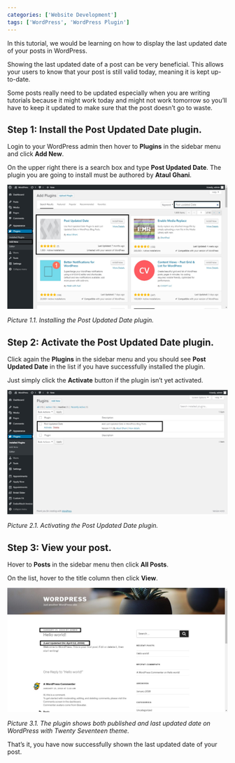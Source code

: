 ```yaml
---
categories: ['Website Development']
tags: ['WordPress', 'WordPress Plugin']
---
```

In this tutorial, we would be learning on how to display the last updated date of your posts in WordPress.

Showing the last updated date of a post can be very beneficial. This allows your users to know that your post is still valid today, meaning it is kept up-to-date.

Some posts really need to be updated especially when you are writing tutorials because it might work today and might not work tomorrow so you’ll have to keep it updated to make sure that the post doesn’t go to waste.

## Step 1: Install the Post Updated Date plugin.
Login to your WordPress admin then hover to **Plugins** in the sidebar menu and click **Add New**.

On the upper right there is a search box and type **Post Updated Date**. The plugin you are going to install must be authored by **Ataul Ghani**.

![add-plugin](/assets/images/posts/how-to-display-the-last-updated-date-of-your-posts-in-wordpress/add-plugin.jpg)

*Picture 1.1. Installing the Post Updated Date plugin.*

## Step 2: Activate the Post Updated Date plugin.
Click again the **Plugins** in the sidebar menu and you should see **Post Updated Date** in the list if you have successfully installed the plugin.

Just simply click the **Activate** button if the plugin isn’t yet activated.

![activate-plugin](/assets/images/posts/how-to-display-the-last-updated-date-of-your-posts-in-wordpress/activate-plugin.jpg)

*Picture 2.1. Activating the Post Updated Date plugin.*

## Step 3: View your post.
Hover to **Posts** in the sidebar menu then click **All Posts**.

On the list, hover to the title column then click **View**.

![result](/assets/images/posts/how-to-display-the-last-updated-date-of-your-posts-in-wordpress/result.jpg)

*Picture 3.1. The plugin shows both published and last updated date on WordPress with Twenty Seventeen theme.*

That’s it, you have now successfully shown the last updated date of your post.
